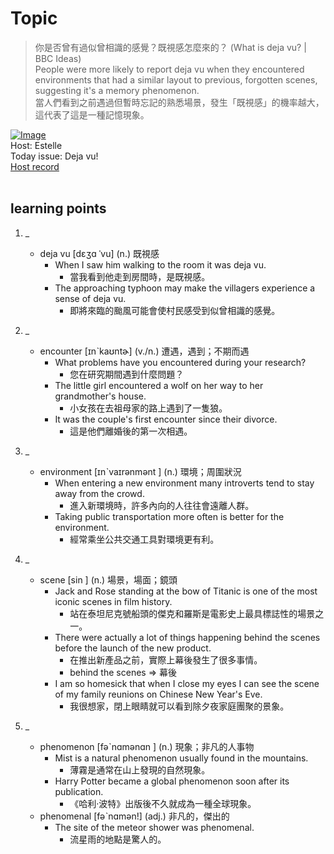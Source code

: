 # Topic

> 你是否曾有過似曾相識的感覺？既視感怎麼來的？ (What is deja vu? | BBC Ideas) <br>
> People were more likely to report deja vu when they encountered environments that had a similar layout to previous, forgotten scenes, suggesting it's a memory phenomenon. <br>
> 當人們看到之前遇過但暫時忘記的熟悉場景，發生「既視感」的機率越大，這代表了這是一種記憶現象。 <br>

[![Image](https://cdn.voicetube.com/assets/thumbnails/ORiIgDkfopM.jpg)](https://www.youtube.com/embed/ORiIgDkfopM?rel=0&showinfo=0&cc_load_policy=0&controls=1&autoplay=1&iv_load_policy=3&playsinline=1&wmode=transparent&start=151&end=163&enablejsapi=1&origin=https://tw.voicetube.com&widgetid=1)<br>
Host: Estelle
<br>Today issue: Deja vu!
<br>
[Host record](https://cdn.voicetube.com/tmp/everyday_records/1829099090644362/4085.mp3)
<br><br>
## learning points
1. _
	* deja vu [dɛʒɑ ˈvu] (n.) 既視感
		- When I saw him walking to the room it was deja vu.
			+ 當我看到他走到房間時，是既視感。
		- The approaching typhoon may make the villagers experience a sense of deja vu.
			+ 即將來臨的颱風可能會使村民感受到似曾相識的感覺。

2. _
	* encounter [ɪnˋkaʊntɚ] (v./n.) 遭遇，遇到；不期而遇
		- What problems have you encountered during your research?
			+ 您在研究期間遇到什麼問題？
		- The little girl encountered a wolf on her way to her grandmother's house.
			+ 小女孩在去祖母家的路上遇到了一隻狼。
		- It was the couple's first encounter since their divorce.
			+ 這是他們離婚後的第一次相遇。

3. _
	* environment [ɪnˋvaɪrənmənt ] (n.) 環境；周圍狀況
		- When entering a new environment many introverts tend to stay away from the crowd.
			+ 進入新環境時，許多內向的人往往會遠離人群。
		- Taking public transportation more often is better for the environment.
			+ 經常乘坐公共交通工具對環境更有利。

4. _
	* scene [sin ] (n.) 場景，場面；鏡頭
		- Jack and Rose standing at the bow of Titanic is one of the most iconic scenes in film history.
			+ 站在泰坦尼克號船頭的傑克和羅斯是電影史上最具標誌性的場景之一。
		- There were actually a lot of things happening behind the scenes before the launch of the new product.
			+ 在推出新產品之前，實際上幕後發生了很多事情。
			+ behind the scenes => 幕後
		- I am so homesick that when I close my eyes I can see the scene of my family reunions on Chinese New Year's Eve.
			+ 我很想家，閉上眼睛就可以看到除夕夜家庭團聚的景象。

5. _
	* phenomenon [fəˋnɑmənɑn ] (n.) 現象；非凡的人事物
		- Mist is a natural phenomenon usually found in the mountains.
			+ 薄霧是通常在山上發現的自然現象。
		- Harry Potter became a global phenomenon soon after its publication.
			+ 《哈利·波特》出版後不久就成為一種全球現象。
	* phenomenal  [fəˋnɑmən!] (adj.) 非凡的，傑出的
		- The site of the meteor shower was phenomenal.
			+ 流星雨的地點是驚人的。
